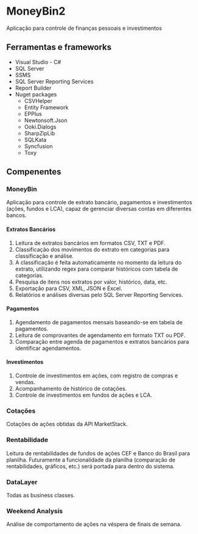 # MoneyBin2
Aplicação para controle de finanças pessoais e investimentos

## Ferramentas e frameworks
- Visual Studio -  C#
- SQL Server
- SSMS
- SQL Server Reporting Services
- Report Builder
- Nuget packages
  - CSVHelper
  - Entity Framework
  - EPPlus
  - Newtonsoft.Json
  - Ooki.Dialogs
  - SharpZipLib
  - SQLKata
  - Syncfusion
  - Toxy
  
## Compenentes
### MoneyBin
Aplicação para controle de extrato bancário, pagamentos e investimentos (ações, fundos e LCA), capaz de gerenciar diversas contas em diferentes bancos.

<h4>Extratos Bancários</h4>

1. Leitura de extratos bancários em formatos CSV, TXT e PDF.
2. Classificação dos movimentos do extrato em categorias para classificação e análise.
3. A classificação é feita automaticamente no momento da leitura do extrato, utilizando regex para comparar históricos com tabela de categorias.
4. Pesquisa de itens nos extratos por valor, histórico, data, etc.
5. Exportação para CSV, XML, JSON e Excel.
6. Relatórios e análises diversas pelo SQL Server Reporting Services.

<h4>Pagamentos</h4>

1. Agendamento de pagamentos mensais baseando-se em tabela de pagamentos.
2. Leitura de comprovantes de agendamento em formato TXT ou PDF.
3. Comparação entre agenda de pagamentos e extratos bancários para identificar agendamentos.

<h4>Investimentos</h4>

1. Controle de investimentos em ações, com registro de compras e vendas.
2. Acompanhamento de histórico de cotações.
3. Controle de investimentos em fundos de ações e LCA.

### Cotações
Cotações de ações obtidas da API MarketStack.

### Rentabilidade
Leitura de rentabilidades de fundos de ações CEF e Banco do Brasil para planilha.
Futuramente a funcionalidade da planilha (comparação de rentabilidades, gráficos, etc.) será portada para dentro do sistema.

### DataLayer
Todas as business classes.

### Weekend Analysis
Análise de comportamento de ações na véspera de finais de semana.

